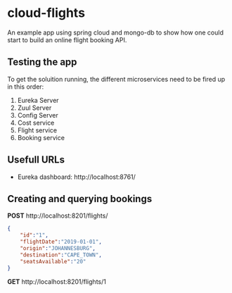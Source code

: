 # cloud-flights
An example app using spring cloud and mongo-db to show how one could start to build an online flight booking API.

## Testing the app
To get the soluition running, the different microservices need to be fired up in this order:
1. Eureka Server
2. Zuul Server
3. Config Server
4. Cost service
5. Flight service
6. Booking service

## Usefull URLs
* Eureka dashboard: http://localhost:8761/

## Creating and querying bookings
**POST** http://localhost:8201/flights/
```json
{
	"id":"1",
	"flightDate":"2019-01-01",
	"origin":"JOHANNESBURG",
	"destination":"CAPE_TOWN",
	"seatsAvailable":"20"
}
```

**GET** http://localhost:8201/flights/1

